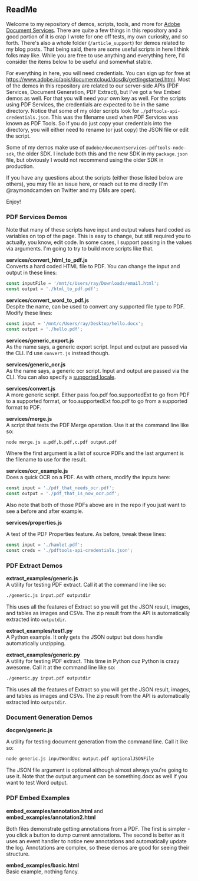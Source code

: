 ## ReadMe

Welcome to my repository of demos, scripts, tools, and more for [Adobe Document Services](https://www.adobe.io/apis/documentcloud/dcsdk/). There are quite a few things in this repository and a good portion of it is crap I wrote for one off tests, my own curiosity, and so forth. There's also a whole folder (`/article_support`) for demos related to my blog posts. That being said, there are some useful scripts in here I think folks may like. While you are free to use anything and everything here, I'd consider the items below to be useful and somewhat stable. 

For everything in here, you will need credentials. You can sign up for free at <https://www.adobe.io/apis/documentcloud/dcsdk/gettingstarted.html>. Most of the demos in this repository are related to our server-side APIs (PDF Services, Document Generation, PDF Extract), but I've got a few Embed demos as well. For that you will need your own key as well. For the scripts using PDF Services, the credentials are expected to be in the same directory. Notice that some of my older scripts look for `./pdftools-api-credentials.json`. This was the filename used when PDF Services was known as PDF Tools. So if you do just copy your credentials into the directory, you will either need to rename (or just copy) the JSON file or edit the script.

Some of my demos make use of `@adobe/documentservices-pdftools-node-sdk`, the older SDK. I include both this and the new SDK in my `package.json` file, but obviously I would not recommend using the older SDK in production.

If you have any questions about the scripts (either those listed below are others), you may file an issue here, or reach out to me directly (I'm @raymondcamden on Twitter and my DMs are open). 

Enjoy!

### PDF Services Demos

Note that many of these scripts have input and output values hard coded as variables on top of the page. This is easy to change, but still required you to actually, you know, edit code. In some cases, I support passing in the values via arguments. I'm going to try to build more scripts like that. 

**services/convert_html_to_pdf.js**<br/>
Converts a hard coded HTML file to PDF. You can change the input and output in these lines:

```js
const inputFile = '/mnt/c/Users/ray/Downloads/email.html';
const output = './html_to_pdf.pdf';
```

**services/convert_word_to_pdf.js**<br/>
Despite the name, can be used to convert any supported file type to PDF. Modify these lines:

```js
const input = '/mnt/c/Users/ray/Desktop/hello.docx';
const output = './hello.pdf';
```

**services/generic_export.js**<br/>
As the name says, a generic export script. Input and output are passed via the CLI. I'd use `convert.js` instead though.

**services/generic_ocr.js**<br/>
As the name says, a generic ocr script. Input and output are passed via the CLI. You can also specify a [supported locale](https://opensource.adobe.com/pdfservices-node-sdk-samples/apidocs/latest/OCROptions.html#.OCRSupportedLocale).

**services/convert.js**<br/>
A more generic script. Either pass foo.pdf foo.supportedExt to go from PDF to a supported format, or foo.supportedExt foo.pdf to go from a supported format to PDF. 

**services/merge.js**<br/>
A script that tests the PDF Merge operation. Use it at the command line like so:

```bash 
node merge.js a.pdf,b.pdf,c.pdf output.pdf
```

Where the first argument is a list of source PDFs and the last argument is the filename to use for the result.

**services/ocr_example.js**<br/>
Does a quick OCR on a PDF. As with others, modify the inputs here:

```js
const input = './pdf_that_needs_ocr.pdf';
const output = './pdf_that_is_now_ocr.pdf';
```

Also note that both of those PDFs above are in the repo if you just want to see a before and after example.

**services/properties.js**<br/>

A test of the PDF Properties feature. As before, tweak these lines:

```js
const input = './hamlet.pdf';
const creds = './pdftools-api-credentials.json';
```

### PDF Extract Demos

**extract_examples/generic.js**<br/>
A utility for testing PDF extract. Call it at the command line like so:

```bash
./generic.js input.pdf outputdir
```

This uses all the features of Extract so you will get the JSON result, images, and tables as images and CSVs. The zip result from the API is automatically extracted into `outputdir`. 

**extract_examples/test1.py**<br/>
A Python example. It only gets the JSON output but does handle automatically unzipping.

**extract_examples/generic.py**<br/>
A utility for testing PDF extract. This time in Python cuz Python is crazy awesome. Call it at the command line like so:

```bash
./generic.py input.pdf outputdir
```

This uses all the features of Extract so you will get the JSON result, images, and tables as images and CSVs. The zip result from the API is automatically extracted into `outputdir`. 

### Document Generation Demos

**docgen/generic.js**<br/>

A utility for testing document generation from the command line. Call it like so:

```bash
node generic.js inputWordDoc output.pdf optionalJSONFile
```

The JSON file argument is optional although almost always you're going to use it. Note that the output argument can be something.docx as well if you want to test Word output. 

### PDF Embed Examples

**embed_examples/annotation.html** and **embed_examples/annotation2.html**<br/>

Both files demonstrate getting annotations from a PDF. The first is simpler - you click a button to dump current annotations. The second is better as it uses an event handler to notice new annotations and automatically update the log. Annotations are complex, so these demos are good for seeing their structure.

**embed_examples/basic.html**<br/>
Basic example, nothing fancy.


